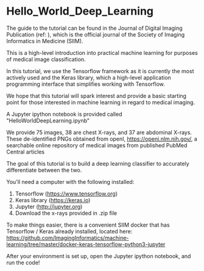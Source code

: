 # Hello_World_Deep_Learning

The guide to the tutorial can be found in the Journal of Digital Imaging Publication (ref:   ), which is the official journal of the Society of Imaging Informatics in Medicine (SIIM).

This is a high-level introduction into practical machine learning for purposes of medical image classification. 

In this tutorial, we use the Tensorflow framework as it is currently the most actively used and the Keras library, which a high-level application programming interface that simplifies working with Tensorflow.

We hope that this tutorial will spark interest and provide a basic starting point for those interested in machine learning in regard to medical imaging. 

A Jupyter ipython notebook is provided called "HelloWorldDeepLearning.ipynb"

We provide 75 images, 38 are chest X-rays, and 37 are abdominal X-rays. These de-identified PNGs obtained from openI, https://openi.nlm.nih.gov/, a searchable online repository of medical images from published PubMed Central articles

The goal of this tutorial is to build a deep learning classifier to accurately differentiate between the two.

You'll need a computer with the following installed:

1) Tensorflow (https://www.tensorflow.org)
2) Keras library (https://keras.io)
3) Jupyter (http://jupyter.org)
4) Download the x-rays provided in .zip file 

To make things easier, there is a convenient SIIM docker that has Tensorflow / Keras already installed, located here: https://github.com/ImagingInformatics/machine-learning/tree/master/docker-keras-tensorflow-python3-jupyter

After your environment is set up, open the Jupyter ipython notebook, and run the code!


 
